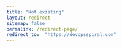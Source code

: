 ```yaml
---
title: "Not existing"
layout: redirect
sitemap: false
permalink: /redirect-page/
redirect_to:  "https://devopsspiral.com"
---
```

